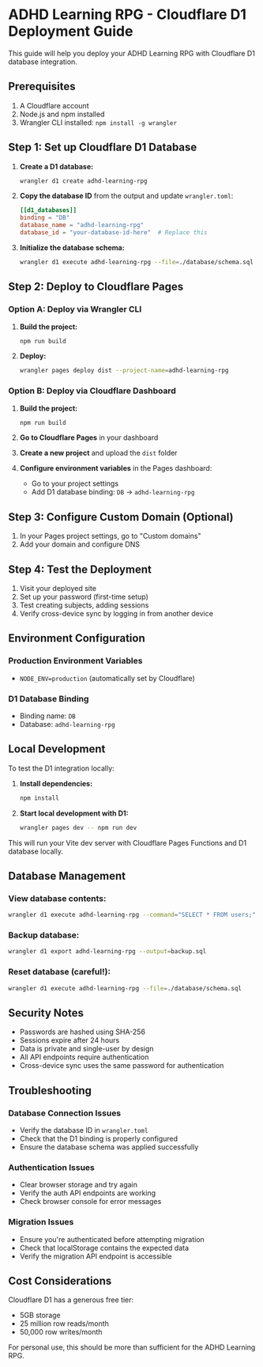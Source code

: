 # ADHD Learning RPG - Cloudflare D1 Deployment Guide

This guide will help you deploy your ADHD Learning RPG with Cloudflare D1 database integration.

## Prerequisites

1. A Cloudflare account
2. Node.js and npm installed
3. Wrangler CLI installed: `npm install -g wrangler`

## Step 1: Set up Cloudflare D1 Database

1. **Create a D1 database:**
   ```bash
   wrangler d1 create adhd-learning-rpg
   ```

2. **Copy the database ID** from the output and update `wrangler.toml`:
   ```toml
   [[d1_databases]]
   binding = "DB"
   database_name = "adhd-learning-rpg"
   database_id = "your-database-id-here"  # Replace this
   ```

3. **Initialize the database schema:**
   ```bash
   wrangler d1 execute adhd-learning-rpg --file=./database/schema.sql
   ```

## Step 2: Deploy to Cloudflare Pages

### Option A: Deploy via Wrangler CLI

1. **Build the project:**
   ```bash
   npm run build
   ```

2. **Deploy:**
   ```bash
   wrangler pages deploy dist --project-name=adhd-learning-rpg
   ```

### Option B: Deploy via Cloudflare Dashboard

1. **Build the project:**
   ```bash
   npm run build
   ```

2. **Go to Cloudflare Pages** in your dashboard

3. **Create a new project** and upload the `dist` folder

4. **Configure environment variables** in the Pages dashboard:
   - Go to your project settings
   - Add D1 database binding: `DB` → `adhd-learning-rpg`

## Step 3: Configure Custom Domain (Optional)

1. In your Pages project settings, go to "Custom domains"
2. Add your domain and configure DNS

## Step 4: Test the Deployment

1. Visit your deployed site
2. Set up your password (first-time setup)
3. Test creating subjects, adding sessions
4. Verify cross-device sync by logging in from another device

## Environment Configuration

### Production Environment Variables
- `NODE_ENV=production` (automatically set by Cloudflare)

### D1 Database Binding
- Binding name: `DB`
- Database: `adhd-learning-rpg`

## Local Development

To test the D1 integration locally:

1. **Install dependencies:**
   ```bash
   npm install
   ```

2. **Start local development with D1:**
   ```bash
   wrangler pages dev -- npm run dev
   ```

This will run your Vite dev server with Cloudflare Pages Functions and D1 database locally.

## Database Management

### View database contents:
```bash
wrangler d1 execute adhd-learning-rpg --command="SELECT * FROM users;"
```

### Backup database:
```bash
wrangler d1 export adhd-learning-rpg --output=backup.sql
```

### Reset database (careful!):
```bash
wrangler d1 execute adhd-learning-rpg --file=./database/schema.sql
```

## Security Notes

- Passwords are hashed using SHA-256
- Sessions expire after 24 hours
- Data is private and single-user by design
- All API endpoints require authentication
- Cross-device sync uses the same password for authentication

## Troubleshooting

### Database Connection Issues
- Verify the database ID in `wrangler.toml`
- Check that the D1 binding is properly configured
- Ensure the database schema was applied successfully

### Authentication Issues
- Clear browser storage and try again
- Verify the auth API endpoints are working
- Check browser console for error messages

### Migration Issues
- Ensure you're authenticated before attempting migration
- Check that localStorage contains the expected data
- Verify the migration API endpoint is accessible

## Cost Considerations

Cloudflare D1 has a generous free tier:
- 5GB storage
- 25 million row reads/month
- 50,000 row writes/month

For personal use, this should be more than sufficient for the ADHD Learning RPG.